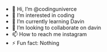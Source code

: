 - 👋 Hi, I’m @codinguniverce
- 👀 I’m interested in coding
- 🌱 I’m currently learning Davin
- 💞️ I’m looking to collaborate on davin
- 📫 How to reach me instagram
- ⚡ Fun fact: Nothing

<!---
codinguniverce/codinguniverce is a ✨ special ✨ repository because its `README.md` (this file) appears on your GitHub profile.
You can click the Preview link to take a look at your changes.
--->

